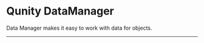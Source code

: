 Qunity DataManager
==================

Data Manager makes it easy to work with data for objects.

---
